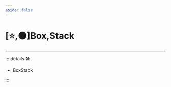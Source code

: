 ```yaml
---
aside: false
---
```

# [⭐,🟠]<labor>Box</labor>,<motor>Stack</motor>

---

<!-- =================================================== -->
<!-- =================================================== -->
<!-- =================================================== -->
<!-- =================================================== -->
<!-- =================================================== -->
::: details 🛠

- BoxStack

:::
